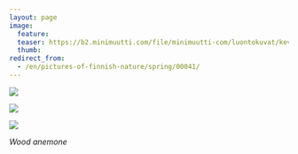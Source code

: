 ```yaml
---
layout: page
image:
  feature:
  teaser: https://b2.minimuutti.com/file/minimuutti-com/luontokuvat/kev%C3%A4t/DS150821-245px.jpg
  thumb:
redirect_from:
  - /en/pictures-of-finnish-nature/spring/00041/
---
```


![](https://b2.minimuutti.com/file/minimuutti-com/luontokuvat/kev%C3%A4t/DS15081-800px.jpg)

![](https://b2.minimuutti.com/file/minimuutti-com/luontokuvat/kev%C3%A4t/DS15086-800px.jpg)

![](https://b2.minimuutti.com/file/minimuutti-com/luontokuvat/kev%C3%A4t/DS15082-800px.jpg)

*Wood anemone*
